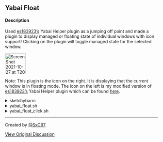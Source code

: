 ## Yabai Float ##

#### Description ####

Used [es183923’s](https://github.com/es183923) Yabai Helper plugin as a jumping off point and made a plugin to display managed or floating state of individual windows with icon support! Clicking on the plugin will toggle managed state for the selected window.

<img width="68" alt="Screen Shot 2021-10-27 at T20 11 51" src="https://user-images.githubusercontent.com/53032923/139169247-a81f580e-814f-4e9a-9c7c-28d8b346d5e8.png">

Note: This plugin is the icon on the right. It is displaying that the current window is in floating mode. The icon on the left is my modified version of [es183923’s](https://github.com/es183923) Yabai Helper plugin which can be found [here](https://github.com/FelixKratz/SketchyBar/discussions/12?sort=old#discussioncomment-1549400).

<details><summary>sketchybarrc</summary><p>

```
sketchybar -m --add item yabai_float left \
              --set yabai_float update_freq=3 \
              --set yabai_float script="~/.config/sketchybar/plugins/yabai_float.sh" \
              --set yabai_float click_script="~/.config/sketchybar/plugins/yabai_float_click.sh" \
              --subscribe yabai_float space_change
```

</p></details>

<details><summary>yabai_float.sh</summary><p>

```
yabai_float=$(yabai -m query --windows --window | jq .floating)

case "$yabai_float" in
    0)
    sketchybar -m --set yabai_float label=""
    ;;
    1)
    sketchybar -m --set yabai_float label=""
    ;;
esac
```

</p></details>

<details><summary>yabai_float_click.sh</summary><p>

```
yabai -m window --toggle float

yabai_float=$(yabai -m query --windows --window | jq .floating)

case "$yabai_float" in
    0)
    sketchybar -m --set yabai_float label=""
    ;;
    1)
    sketchybar -m --set yabai_float label=""
    ;;
esac
```

</p></details>

---

Created by [@SxC97](https://github.com/SxC97)

[View Original Discussion](https://github.com/FelixKratz/SketchyBar/discussions/12#discussioncomment-1549412)
